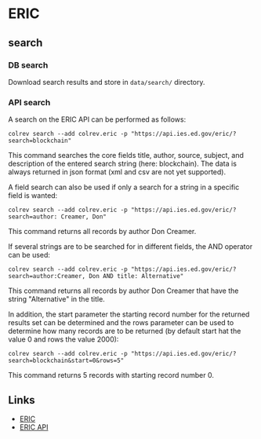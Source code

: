 # ERIC

## search

### DB search

Download search results and store in `data/search/` directory.

### API search

A search on the ERIC API can be performed as follows:

```
colrev search --add colrev.eric -p "https://api.ies.ed.gov/eric/?search=blockchain"
```
This command searches the core fields title, author, source, subject, and description of the entered search string (here: blockchain). The data is always returned in json format (xml and csv are not yet supported).

A field search can also be used if only a search for a string in a specific field is wanted:

```
colrev search --add colrev.eric -p "https://api.ies.ed.gov/eric/?search=author: Creamer, Don"

```
This command returns all records by author Don Creamer.

If several strings are to be searched for in different fields, the AND operator can be used:

```
colrev search --add colrev.eric -p "https://api.ies.ed.gov/eric/?search=author:Creamer, Don AND title: Alternative"

```
This command returns all records by author Don Creamer that have the string "Alternative" in the title.

In addition, the start parameter the starting record number for the returned results set can be determined and the rows parameter can be used to determine how many records are to be returned (by default start hat the value 0 and rows the value 2000):

```
colrev search --add colrev.eric -p "https://api.ies.ed.gov/eric/?search=blockchain&start=0&rows=5"

```

This command returns 5 records with starting record number 0.

## Links

- [ERIC](https://eric.ed.gov/)
- [ERIC API](https://eric.ed.gov/?api)
